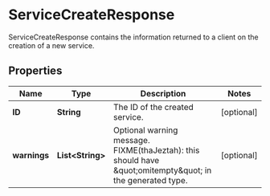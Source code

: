 

# ServiceCreateResponse

ServiceCreateResponse contains the information returned to a client on the creation of a new service.

## Properties

| Name | Type | Description | Notes |
|------------ | ------------- | ------------- | -------------|
|**ID** | **String** | The ID of the created service. |  [optional] |
|**warnings** | **List&lt;String&gt;** | Optional warning message.  FIXME(thaJeztah): this should have \&quot;omitempty\&quot; in the generated type. |  [optional] |



